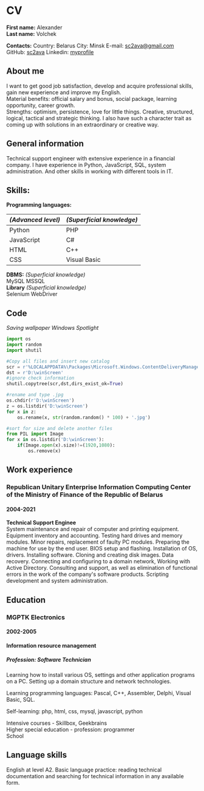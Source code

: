 # CV

**First name:**    Alexander  
**Last name:**    Volchek

**Contacts:** 
Country: Belarus
City: Minsk
E-mail: [sc2ava@gmail.com](https://gmail.com)  
GitHub: [sc2ava](https://github.com/sc2ava)
Linkedin: [myprofile](https://www.linkedin.com/in/alexander-volchek-o/)  

## **About me**  
I want to get good job satisfaction, develop and acquire professional skills, gain new experience and improve my English.  
Material benefits: official salary and bonus, social package, learning opportunity, career growth.  
Strengths: optimism, persistence, love for little things.
Creative, structured, logical, tactical and strategic thinking.
I also have such a character trait as coming up with solutions in an extraordinary or creative way.  

## **General information**
Technical support engineer with extensive experience in a financial company. I have experience in Python, JavaScript, SQL, system administration. And other skills in working with different tools in IT.

## **Skills:**
**Programming languages:**  
  

|*(Advanced level)* |*(Superficial knowledge)*|
|-------------------|-------------------------|
|Python             |PHP                      |
|JavaScript         |C#                       | 
|HTML               |C++                      |   
|CSS                |Visual Basic             |     
  
**DBMS:** *(Superficial knowledge)*    
MySQL
MSSQL  
**Library** *(Superficial knowledge)*    
Selenium WebDriver  

## **Code** 

*Saving wallpaper Windows Spotlight*

```Python
import os
import random
import shutil

#Copy all files and insert new catalog
scr = r'%LOCALAPPDATA%\Packages\Microsoft.Windows.ContentDeliveryManager_cw5n1h2txyewy\LocalState\Assets'
dst = r'D:\winScreen'
#ignore check information
shutil.copytree(scr,dst,dirs_exist_ok=True)

#rename and type .jpg
os.chdir(r'D:\winScreen')
z = os.listdir('D:\winScreen')
for x in z:
    os.rename(x, str(random.random() * 100) + '.jpg')

#sort for size and delete another files 
from PIL import Image
for x in os.listdir('D:\winScreen'):
    if(Image.open(x).size)!=(1920,1080):
        os.remove(x)
``` 

## **Work experience**
### Republican Unitary Enterprise Information Computing Center of the Ministry of Finance of the Republic of Belarus ###
#### 2004-2021 ####
**Technical Support Enginee**    
System maintenance and repair of computer and printing equipment. Equipment inventory and accounting. Testing hard drives and memory modules. Minor repairs, replacement of faulty PC modules. Preparing the machine for use by the end user. BIOS setup and flashing. Installation of OS, drivers. Installing software. Cloning and creating disk images. Data recovery. Connecting and configuring to a domain network, Working with Active Directory. Consulting and support, as well as elimination of functional errors in the work of the company's software products. Scripting development and system administration.

## **Education** 
### MGPTK Electronics ###
#### 2002-2005 ####
#### Information resource management ####
##### Profession: Software Technician #####

Learning how to install various OS, settings and other application programs on a PC. Setting up a domain structure and network technologies.

Learning programming languages: Pascal, C++, Assembler, Delphi, Visual Basic, SQL.

Self-learning: php, html, css, mysql, javascript, python

Intensive courses - Skillbox, Geekbrains  
Higher special education - profession: programmer  
School
## **Language skills**  
English at level A2. Basic language practice: reading technical documentation and searching for technical information in any available form.